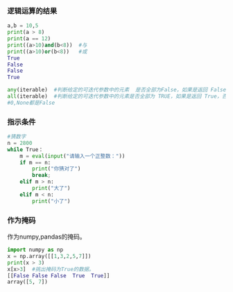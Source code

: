 ### 逻辑运算的结果
```python
a,b = 10,5
print(a > 8)
print(a == 12)
print((a>10)and(b<8))  #与
print((a>10)or(b<8))   #或	 
True
False
False
True
```
```python
any(iterable)  #判断给定的可迭代参数中的元素  是否全部为False，如果是返回 False，否则返回 True。
all(iterable)  #判断给定的可迭代参数中的元素是否全部为 TRUE，如果是返回 True，否则返回 False。
#0,None都是False
```
### 指示条件
```python
#猜数字
n = 2800
while True：
	m = eval(input("请输入一个正整数："))
	if m == n:
		print("你猜对了")
		break;
	elif m > n:
		print("大了")
	elif m < n:
		print("小了")
```
### 作为掩码

作为numpy,pandas的掩码。
```python
import numpy as np
x = np.array([[1,3,2,5,7]])
print(x > 3)
x[x>3]  #挑出掩码为True的数据。
[[False False False  True  True]]
array([5, 7])
